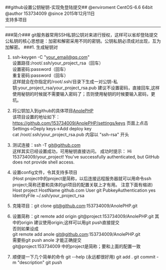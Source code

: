 ##github设置公钥秘钥-实现免登陆提交##
@enviroment CentOS-6.6  64bit
@author     153734009
@since      2015年12月11日  
支持多项目

----------
###简介###
git服务器常用SSH私钥公钥对来进行授权，这样可以省却登陆提交  
公私钥的核心思想是：加密和解密采用不同的密钥。公钥私钥必须成对出现，互为加解密。
###1. 生成秘钥对
1. ssh-keygen -C "your_email@qq.com"  
    设置路径:/root/.ssh/your_project_rsa（回车）  
    设置密码:password（回车）  
    重复密码:password（回车）  
    这样就会在你指定的/root/.ssh/目录下生成一对公钥-私钥:your_project_rsa/your_project_rsa.pub
        建议不设置密码，直接回车,这样使用秘钥的时候就不需要输入密码了；否则使用秘钥的时候要输入密码，更坑。
  
2. 将公钥加入到github的具体项目[AnolePHP](https://github.com/153734009/AnolePHP)  
    该项目设置的地址如下：https://github.com/153734009/AnolePHP/settings/keys
        页面上点击Settings->Deply keys->Add deploy key  
        cat /root/.ssh/your_project_rsa.pub
        内容以 "ssh-rsa" 开头
  
3. 测试连接：ssh -T git@github.com  
    这样其实已经设置成功，可用秘钥直接访问。
    成功时提示：
            Hi 153734009/your_project! You've successfully authenticated, but GitHub does not provide shell access.
  
4. 设置config文件，令其支持多项目  
    (Host project中的project是简称，以后连接远程服务器就可以用命令ssh project;简称还要和具体的git项目的配置关联上才有用。 注意下面有缩进)
        Host project 
            HostName github.com
            User git
            PubkeyAuthentication yes
            IdentityFile ~/.ssh/your_project_rsa
  
5. 克隆项目：git clone git@github.com:153734009/AnolePHP.git
  
6. 设置简称：git remote add origin git@project:153734009/AnolePHP.git
        其中的origin 建议使用origin;这样可以用git push直接提交  
        否则如果设成  
        git remote add anole git@github.com:153734009/AnolePHP.git  
        需要些git push anole 才能正确提交  
        git@project:153734009 中的project是简称；要和上面的配置一致
  
7. 顺便提一下几个简单的命令
        git --help (永远都很好用)
        git add .
        git commit -m "description"
        git push
